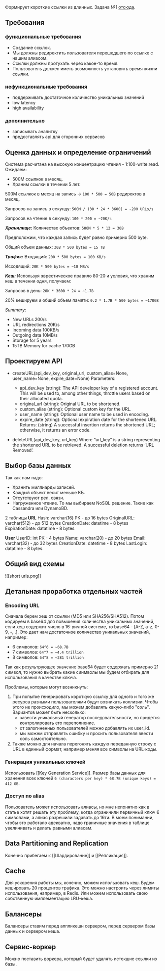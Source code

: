 Формирует короткие ссылки из длинных. Задача №1 [отсюда](grok_system_design_interview).

## Требования
### функциональные требования
 - Создание ссылок.
 - Мы должны редиректить пользователя перешедшего по ссылке с нашим алиасом.
 - Ссылки должны протухать через какое-то время.
 - Пользователь должен иметь возможность установить время жизни ссылки.
 
### нефункциональные требования
 - поддерживать достаточное количество уникальных значений
 - low latency
 - high availability

### дополнительно
 - записывать аналитку
 - предоставлять api для сторонних сервисов

## Оценка данных и определение ограничений
Система расчитана на высокую концентрацию чтения - 1:100-write:read.
Ожидаем:
 - 500М ссылкок в месяц.
 - Храним ссылки в течении 5 лет.

500М ссылкок в месяц на запись -> `100 * 500 = 50B` редиректов в месяц.

Запросов на запись в секунду: `500М / (30 * 24 * 3600) = ~200 URLs/s`

Запросов на чтение в секунду: `100 * 200 = ~20K/s`

*__Хранилище:__*
Количество объектов: `500M * 5 * 12 = 30B`

Предположим, что каждая запись будет равно примерно 500 byte.

Общий объем данных: `30B * 500 bytes = 15 TB`

*__Трафик:__*
Входящий: `200 * 500 bytes = 100 KB/s`

Исходящий: `20K * 500 bytes = ~10 MB/s`

*__Кеш:__*
Используя эврестическое правило 80-20 и условия, что храним кеш в течении одня, получаем:

Запросов в день: `20K * 3600 * 24 = ~1.7B`

20% кешируем и общий объем памяти: `0.2 * 1.7B * 500 bytes = ~170GB`

*_Summary:_*
 - New URLs 200/s
 - URL redirections 20K/s
 -  Incoming data 100KB/s
 -   Outgoing data 10MB/s
 -   Storage for 5 years
 -   15TB Memory for cache 170GB

## Проектируем API
 - createURL(api_dev_key, original_url, custom_alias=None, user_name=None, expire_date=None)
	Parameters: 
	 * api_dev_key (string): The API developer key of a registered account. This will be used to, among other things, throttle users based on their allocated quota.
	 * original_url (string): Original URL to be shortened.
	 * custom_alias (string): Optional custom key for the URL.
	 * user_name (string): Optional user name to be used in encoding.
	 * expire_date (string): Optional expiration date for the shortened URL.
	Returns:
	  (string) A successful insertion returns the shortened URL; otherwise, it returns an error code.
	 
 - deleteURL(api_dev_key, url_key) Where “url_key” is a string representing the shortened URL to be retrieved. A successful deletion returns ‘URL Removed’.

## Выбор базы данных
Так как нам надо:
 - Хранить миллиарды записей.
 - Каждый объект весит меньше КБ.
 - Отсутствуют рел. связи.
 - Нагруженное чтение.
То мы выбираем NoSQL решение. Такие как Cassandra или DynamoBD. 

2 таблицы
__URL__
Hash: varchar(16) PK - до 16 bytes
OriginalURL: varchar(512) - до 512 bytes
CreationDate: datetime - 8 bytes
ExpirationDate: datatime - 8 bytes

__User__
UserID: int PK - 4 bytes
Name: varchar(20) - до 20 bytes
Email: varchar(32) - до 32 bytes
CreationDate: datetime - 8 bytes
LastLogin: datatime - 8 bytes

## Общий вид схемы
![[short urls.png]]

## Детальная проработка отдельных частей
### Encoding URL
Сначала берем хеш от ссылки (MD5 или SHA256/SHA512). Потом кодируем в base64 для повышения количества уникальных значений, если хеш содержит число в 16-ричной системе, то base64 - [A-Z, a-z, 0-9, -, .]. Это дает нам достаточное количество уникальных значений, например:
 - 6 символов: `64^6 = ~68.7B`
 - 7 символов: `64^7 = ~4.4 trillion`
 - 8 символов: `64^8 = ~281 trillion`

Так как результрующее значение base64 будет содержать примерно 21 символ, то нужно выбрать какие сиимволы мы будем отбирать для использования в качестве ключа.

Проблемы, которые могут возникнуть:
1. При попытке генерировать короткую ссылку для одного и того же ресурса разными пользователями будут возникать коллизии. Чтобы этого не происходило, мы можем добавлять какую-либо "соль". Вариантов может быть несколько:
	- завести уникальный генератор последовательности, но придется контролировать его переполнение.
	- от залогиненных пользователей можно добавлять их user_id.
	- мы можем отправлять ошибку и просить пользователя ввести соль самостоятельно.
2. Также можно для начала перегонять каждую переданную строку с URL в единный формат, например меняя все символы на URL-коды.

### Генерация уникальных ключей
Использовать [[Key Generation Service]]. Размер базы данных для хранения всех ключей `6 (characters per key) * 68.7B (unique keys) = 412 GB`.

### Доступ по alias
Пользователь может использовать алиасы, но мне непонятно как в статье хотят решать эту проблему, когда ограничили первичный ключ 6 символами, а алиас разрешили задавать до 16ти. В моем понимании, чтобы это работало адекватно, надо граничные значения в таблице увеличивать и делать равными алиасам.

## Data Partitioning and Replication
Конечно прибегаем к [[Шардирование]] и [[Репликация]].

## Cache
Для ускорения работы мы, конечно, можем использовать кеш. Будем кешировать 20 процентов трафика. Это можно настроить через лимиты использования, например, в Redis. Или можем использовать свою собственную имплементацию LRU-кеша.

## Балансеры
Балансеры ставим перед аппликешн сервером, перед сервером базы данных и сервером кеша.

## Сервис-воркер
Можно поставить воркера, который будет удалять истекшие ссылки из базы.